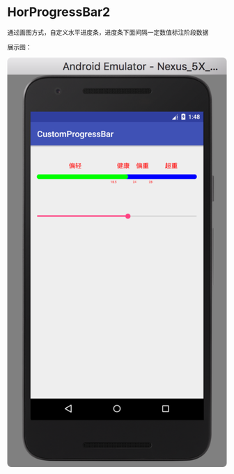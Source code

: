 # HorProgressBar2
通过画图方式，自定义水平进度条，进度条下面间隔一定数值标注阶段数据

展示图：
 
 ![image](https://github.com/Giousa/HorProgressBar2/blob/master/screenshot/progress3.png)
